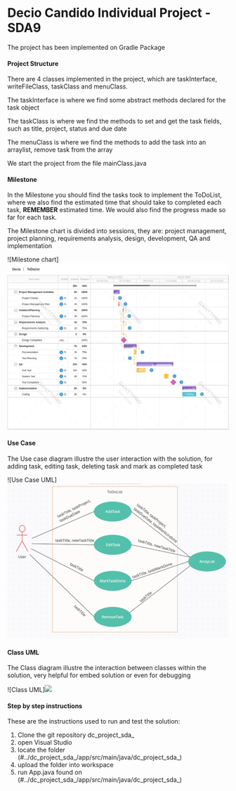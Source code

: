 # Decio Candido Individual Project - SDA9

The project has been implemented on Gradle Package

#### Project Structure

There are 4 classes implemented in the project, which are taskInterface, writeFileClass, taskClass and menuClass.

The taskInterface is where we find some abstract methods declared for the task object

The taskClass is where we find the methods to set and get the task fields, such as title, project, status and due date

The menuClass is where we find the methods to add the task into an arraylist, remove task from the array

We start the project from the file mainClass.java

#### Milestone

In the Milestone you should find the tasks took to implement the ToDoList, where we also find the estimated time that should take to completed each task, **REMEMBER** estimated time. We would also find the progress made so far for each task.

The Milestone chart is divided into sessions, they are: project management, project planning, requirements analysis, design, development, QA and implementation

![Milestone chart]<img src="app/img/mileStone.jpeg">

#### Use Case

The Use case diagram illustre the user interaction with the solution, for adding task, editing task, deleting task and mark as completed task

![Use Case UML]<img src="app/img/useCase.jpeg">

#### Class UML

The Class diagram illustre the interaction between classes within the solution, very helpful for embed solution or even for debugging 

![Class UML]<img src="app/img/classes.jpeg">

#### Step by step instructions

These are the instructions used to run and test the solution:

1. Clone the git repository dc_project_sda_
2. open Visual Studio
3. locate the folder (#../dc_project_sda_/app/src/main/java/dc_project_sda_)
4. upload the folder into workspace
5. run App.java found on (#../dc_project_sda_/app/src/main/java/dc_project_sda_)

